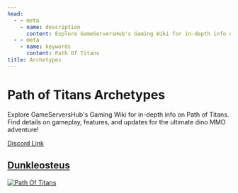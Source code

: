 ```yaml
---
head:
  - - meta
    - name: description
      content: Explore GameServersHub's Gaming Wiki for in-depth info on Path of Titans. Find details on gameplay, features, and updates for the ultimate dino MMO adventure! 
  - - meta
    - name: keywords
      content: Path Of Titans
title: Archetypes
---
```


# Path of Titans Archetypes

Explore GameServersHub's Gaming Wiki for in-depth info on Path of Titans. Find details on gameplay, features, and updates for the ultimate dino MMO adventure! 

[Discord Link](#)

## [Dunkleosteus](./Path-of-Titans-Dunkleosteus)
[![Path Of Titans](https://web-cdn.alderongames.com/files/940/conversions/dunkleicon-icon.jpg "Dunkleosteus")](./Path-of-Titans-Dunkleosteus)

<!-- ### [Ocepech](#) -->
<!-- ### [Squalicorax](#) -->
